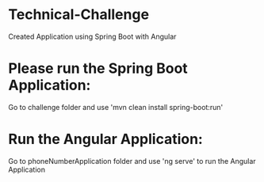 # Technical-Challenge
Created Application using Spring Boot with Angular


Please run the Spring Boot Application:
======================================
Go to challenge folder and use 'mvn clean install spring-boot:run'

Run the Angular Application:
============================
Go to phoneNumberApplication folder and use 'ng serve' to run the Angular Application
